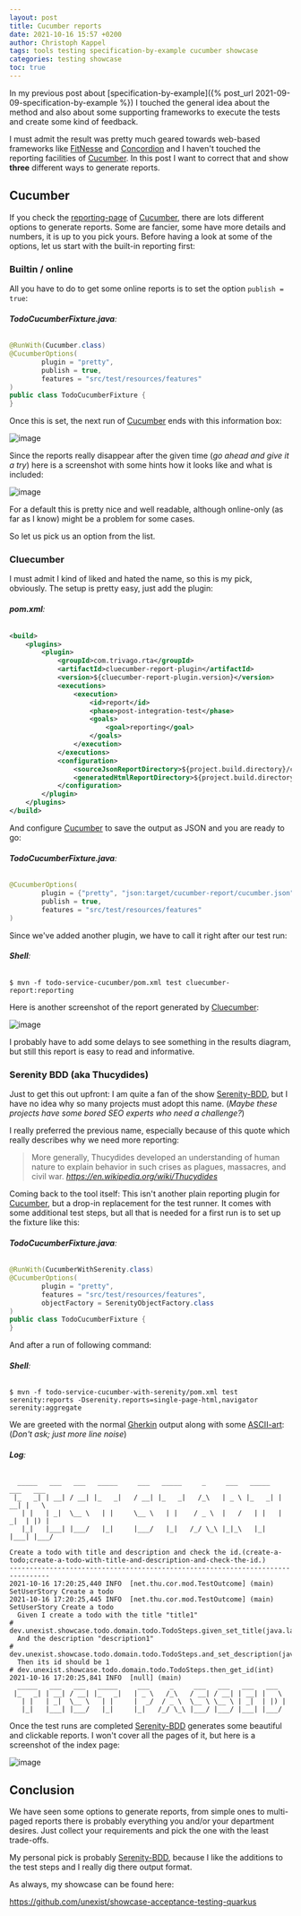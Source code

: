 ```yaml
---
layout: post
title: Cucumber reports
date: 2021-10-16 15:57 +0200
author: Christoph Kappel
tags: tools testing specification-by-example cucumber showcase
categories: testing showcase
toc: true
---
```

In my previous post about
[specification-by-example]({% post_url 2021-09-09-specification-by-example %}) I touched the
general idea about the method and also about some supporting frameworks to execute the tests and
create some kind of feedback.

I must admit the result was pretty much geared towards web-based frameworks like [FitNesse][5] and
[Concordion][3] and I haven't touched the reporting facilities of [Cucumber][4]. In this post I want
to correct that and show **three** different ways to generate reports.

## Cucumber

If you check the [reporting-page][8] of [Cucumber][4], there are lots different options to generate
reports. Some are fancier, some have more details and numbers, it is up to you pick yours. Before
having a look at some of the options, let us start with the built-in reporting first:

### Builtin / online

All you have to do to get some online reports is to set the option `publish = true`:

###### **TodoCucumberFixture.java**:
```java
@RunWith(Cucumber.class)
@CucumberOptions(
        plugin = "pretty",
        publish = true,
        features = "src/test/resources/features"
)
public class TodoCucumberFixture {
}
```

Once this is set, the next run of [Cucumber][4] ends with this information box:

![image](/assets/images/20211016-cucumber-shell.png)

Since the reports really disappear after the given time (_go ahead and give it a try_) here is a
screenshot with some hints how it looks like and what is included:

![image](/assets/images/20211016-cucumber-report-online.png)

For a default this is pretty nice and well readable, although online-only (as far as I know) might
be a problem for some cases.

So let us pick us an option from the list.

### Cluecumber

I must admit I kind of liked and hated the name, so this is my pick, obviously. The setup is pretty
easy, just add the plugin:

###### **pom.xml**:
```xml
<build>
    <plugins>
        <plugin>
            <groupId>com.trivago.rta</groupId>
            <artifactId>cluecumber-report-plugin</artifactId>
            <version>${cluecumber-report-plugin.version}</version>
            <executions>
                <execution>
                    <id>report</id>
                    <phase>post-integration-test</phase>
                    <goals>
                        <goal>reporting</goal>
                    </goals>
                </execution>
            </executions>
            <configuration>
                <sourceJsonReportDirectory>${project.build.directory}/cucumber-report</sourceJsonReportDirectory>
                <generatedHtmlReportDirectory>${project.build.directory}/generated-report</generatedHtmlReportDirectory>
            </configuration>
        </plugin>
    </plugins>
</build>
```

And configure [Cucumber][4] to save the output as JSON and you are ready to go:

###### **TodoCucumberFixture.java**:
```java
@CucumberOptions(
        plugin = {"pretty", "json:target/cucumber-report/cucumber.json"},
        publish = true,
        features = "src/test/resources/features"
)
```

Since we've added another plugin, we have to call it right after our test run:

###### **Shell**:
```shell
$ mvn -f todo-service-cucumber/pom.xml test cluecumber-report:reporting
```

Here is another screenshot of the report generated by [Cluecumber][2]:

![image](/assets/images/20211016-cucumber-report-cluecumber.png)

I probably have to add some delays to see something in the results diagram, but still this report
is easy to read and informative.

### Serenity BDD (aka Thucydides)

Just to get this out upfront: I am quite a fan of the show [Serenity-BDD][7], but I have no idea why so
many projects must adopt this name. (_Maybe these projects have some bored SEO experts who
need a challenge?_)

I really preferred the previous name, especially because of this quote which really describes why
we need more reporting:

> More generally, Thucydides developed an understanding of human nature to explain behavior in such
crises as plagues, massacres, and civil war.
<cite>https://en.wikipedia.org/wiki/Thucydides</cite>

Coming back to the tool itself: This isn't another plain reporting plugin for [Cucumber][4], but a
drop-in replacement for the test runner. It comes with some additional test steps, but all that is
needed for a first run is to set up the fixture like this:

###### **TodoCucumberFixture.java**:
```java
@RunWith(CucumberWithSerenity.class)
@CucumberOptions(
        plugin = "pretty",
        features = "src/test/resources/features",
        objectFactory = SerenityObjectFactory.class
)
public class TodoCucumberFixture {
}
```

And after a run of following command:

###### **Shell**:
```shell
$ mvn -f todo-service-cucumber-with-serenity/pom.xml test serenity:reports -Dserenity.reports=single-page-html,navigator serenity:aggregate
```

We are greeted with the normal [Gherkin][6] output along with some [ASCII-art][1]: (_Don't ask; just
more line noise_)

###### **Log**:
```gherkin
  _____   ___   ___   _____     ___   _____     _     ___   _____   ___   ___
 |_   _| | __| / __| |_   _|   / __| |_   _|   /_\   | _ \ |_   _| | __| |   \
   | |   | _|  \__ \   | |     \__ \   | |    / _ \  |   /   | |   | _|  | |) |
   |_|   |___| |___/   |_|     |___/   |_|   /_/ \_\ |_|_\   |_|   |___| |___/

Create a todo with title and description and check the id.(create-a-todo;create-a-todo-with-title-and-description-and-check-the-id.)
--------------------------------------------------------------------------------
2021-10-16 17:20:25,440 INFO  [net.thu.cor.mod.TestOutcome] (main) SetUserStory Create a todo
2021-10-16 17:20:25,445 INFO  [net.thu.cor.mod.TestOutcome] (main) SetUserStory Create a todo
  Given I create a todo with the title "title1"                              # dev.unexist.showcase.todo.domain.todo.TodoSteps.given_set_title(java.lang.String)
  And the description "description1"                                         # dev.unexist.showcase.todo.domain.todo.TodoSteps.and_set_description(java.lang.String)
  Then its id should be 1                                                    # dev.unexist.showcase.todo.domain.todo.TodoSteps.then_get_id(int)
2021-10-16 17:20:25,841 INFO  [null] (main)
  _____   ___   ___   _____     ___     _     ___   ___   ___   ___
 |_   _| | __| / __| |_   _|   | _ \   /_\   / __| / __| | __| |   \
   | |   | _|  \__ \   | |     |  _/  / _ \  \__ \ \__ \ | _|  | |) |
   |_|   |___| |___/   |_|     |_|   /_/ \_\ |___/ |___/ |___| |___/
```

Once the test runs are completed [Serenity-BDD][7] generates some beautiful and clickable reports. I
won't cover all the pages of it, but here is a screenshot of the index page:

![image](/assets/images/20211016-cucumber-report-serenity.png)

## Conclusion

We have seen some options to generate reports, from simple ones to multi-paged reports there is
probably everything you and/or your department desires. Just collect your requirements and pick the
one with the least trade-offs.

My personal pick is probably [Serenity-BDD][7], because I like the additions to the test steps and I
really dig there output format.

As always, my showcase can be found here:

<https://github.com/unexist/showcase-acceptance-testing-quarkus>


[1]: https://www.asciiart.eu/
[2]: https://github.com/trivago/cluecumber-report-plugin
[3]: https://concordion.org/
[4]: https://cucumber.io
[5]: http://fitnesse.org/
[6]: https://cucumber.io/docs/gherkin/
[7]: https://serenity-bdd.github.io/theserenitybook/latest/index.html
[8]: https://cucumber.io/docs/cucumber/reporting/
